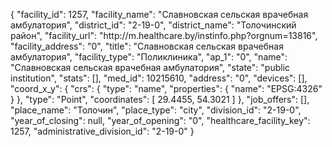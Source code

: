 {
    "facility_id": 1257,
    "facility_name": "Славновская сельская врачебная амбулатория",
    "district_id": "2-19-0",
    "district_name": "Толочинский район",
    "facility_url": "http:\/\/m.healthcare.by\/instinfo.php?orgnum=13816",
    "facility_address": "0",
    "title": "Славновская сельская врачебная амбулатория",
    "facility_type": "Поликлиника",
    "ap_1": "0",
    "name": "Славновская сельская врачебная амбулатория",
    "state": "public institution",
    "stats": [],
    "med_id": 10215610,
    "address": "0",
    "devices": [],
    "coord_x_y": {
        "crs": {
            "type": "name",
            "properties": {
                "name": "EPSG:4326"
            }
        },
        "type": "Point",
        "coordinates": [
            29.4455,
            54.3021
        ]
    },
    "job_offers": [],
    "place_name": "Толочин",
    "place_type": "city",
    "division_id": "2-19-0",
    "year_of_closing": null,
    "year_of_opening": "0",
    "healthcare_facility_key": 1257,
    "administrative_division_id": "2-19-0"
}